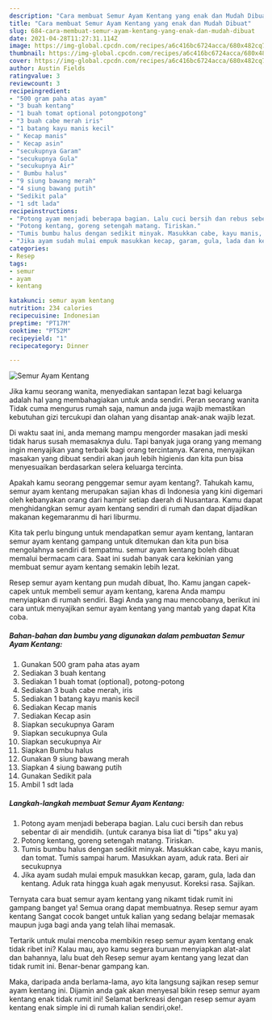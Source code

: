 ```yaml
---
description: "Cara membuat Semur Ayam Kentang yang enak dan Mudah Dibuat"
title: "Cara membuat Semur Ayam Kentang yang enak dan Mudah Dibuat"
slug: 684-cara-membuat-semur-ayam-kentang-yang-enak-dan-mudah-dibuat
date: 2021-04-28T11:27:31.114Z
image: https://img-global.cpcdn.com/recipes/a6c416bc6724acca/680x482cq70/semur-ayam-kentang-foto-resep-utama.jpg
thumbnail: https://img-global.cpcdn.com/recipes/a6c416bc6724acca/680x482cq70/semur-ayam-kentang-foto-resep-utama.jpg
cover: https://img-global.cpcdn.com/recipes/a6c416bc6724acca/680x482cq70/semur-ayam-kentang-foto-resep-utama.jpg
author: Austin Fields
ratingvalue: 3
reviewcount: 3
recipeingredient:
- "500 gram paha atas ayam"
- "3 buah kentang"
- "1 buah tomat optional potongpotong"
- "3 buah cabe merah iris"
- "1 batang kayu manis kecil"
- " Kecap manis"
- " Kecap asin"
- "secukupnya Garam"
- "secukupnya Gula"
- "secukupnya Air"
- " Bumbu halus"
- "9 siung bawang merah"
- "4 siung bawang putih"
- "Sedikit pala"
- "1 sdt lada"
recipeinstructions:
- "Potong ayam menjadi beberapa bagian. Lalu cuci bersih dan rebus sebentar di air mendidih. (untuk caranya bisa liat di &#34;tips&#34; aku ya)"
- "Potong kentang, goreng setengah matang. Tiriskan."
- "Tumis bumbu halus dengan sedikit minyak. Masukkan cabe, kayu manis, dan tomat. Tumis sampai harum. Masukkan ayam, aduk rata. Beri air secukupnya"
- "Jika ayam sudah mulai empuk masukkan kecap, garam, gula, lada dan kentang. Aduk rata hingga kuah agak menyusut. Koreksi rasa. Sajikan."
categories:
- Resep
tags:
- semur
- ayam
- kentang

katakunci: semur ayam kentang 
nutrition: 234 calories
recipecuisine: Indonesian
preptime: "PT17M"
cooktime: "PT52M"
recipeyield: "1"
recipecategory: Dinner

---
```



![Semur Ayam Kentang](https://img-global.cpcdn.com/recipes/a6c416bc6724acca/680x482cq70/semur-ayam-kentang-foto-resep-utama.jpg)

Jika kamu seorang wanita, menyediakan santapan lezat bagi keluarga adalah hal yang membahagiakan untuk anda sendiri. Peran seorang  wanita Tidak cuma mengurus rumah saja, namun anda juga wajib memastikan kebutuhan gizi tercukupi dan olahan yang disantap anak-anak wajib lezat.

Di waktu  saat ini, anda memang mampu mengorder masakan jadi meski tidak harus susah memasaknya dulu. Tapi banyak juga orang yang memang ingin menyajikan yang terbaik bagi orang tercintanya. Karena, menyajikan masakan yang dibuat sendiri akan jauh lebih higienis dan kita pun bisa menyesuaikan berdasarkan selera keluarga tercinta. 



Apakah kamu seorang penggemar semur ayam kentang?. Tahukah kamu, semur ayam kentang merupakan sajian khas di Indonesia yang kini digemari oleh kebanyakan orang dari hampir setiap daerah di Nusantara. Kamu dapat menghidangkan semur ayam kentang sendiri di rumah dan dapat dijadikan makanan kegemaranmu di hari liburmu.

Kita tak perlu bingung untuk mendapatkan semur ayam kentang, lantaran semur ayam kentang gampang untuk ditemukan dan kita pun bisa mengolahnya sendiri di tempatmu. semur ayam kentang boleh dibuat memalui bermacam cara. Saat ini sudah banyak cara kekinian yang membuat semur ayam kentang semakin lebih lezat.

Resep semur ayam kentang pun mudah dibuat, lho. Kamu jangan capek-capek untuk membeli semur ayam kentang, karena Anda mampu menyiapkan di rumah sendiri. Bagi Anda yang mau mencobanya, berikut ini cara untuk menyajikan semur ayam kentang yang mantab yang dapat Kita coba.

<!--inarticleads1-->

##### Bahan-bahan dan bumbu yang digunakan dalam pembuatan Semur Ayam Kentang:

1. Gunakan 500 gram paha atas ayam
1. Sediakan 3 buah kentang
1. Sediakan 1 buah tomat (optional), potong-potong
1. Sediakan 3 buah cabe merah, iris
1. Sediakan 1 batang kayu manis kecil
1. Sediakan  Kecap manis
1. Sediakan  Kecap asin
1. Siapkan secukupnya Garam
1. Siapkan secukupnya Gula
1. Siapkan secukupnya Air
1. Siapkan  Bumbu halus
1. Gunakan 9 siung bawang merah
1. Siapkan 4 siung bawang putih
1. Gunakan Sedikit pala
1. Ambil 1 sdt lada




<!--inarticleads2-->

##### Langkah-langkah membuat Semur Ayam Kentang:

1. Potong ayam menjadi beberapa bagian. Lalu cuci bersih dan rebus sebentar di air mendidih. (untuk caranya bisa liat di &#34;tips&#34; aku ya)
1. Potong kentang, goreng setengah matang. Tiriskan.
1. Tumis bumbu halus dengan sedikit minyak. Masukkan cabe, kayu manis, dan tomat. Tumis sampai harum. Masukkan ayam, aduk rata. Beri air secukupnya
1. Jika ayam sudah mulai empuk masukkan kecap, garam, gula, lada dan kentang. Aduk rata hingga kuah agak menyusut. Koreksi rasa. Sajikan.




Ternyata cara buat semur ayam kentang yang nikamt tidak rumit ini gampang banget ya! Semua orang dapat membuatnya. Resep semur ayam kentang Sangat cocok banget untuk kalian yang sedang belajar memasak maupun juga bagi anda yang telah lihai memasak.

Tertarik untuk mulai mencoba membikin resep semur ayam kentang enak tidak ribet ini? Kalau mau, ayo kamu segera buruan menyiapkan alat-alat dan bahannya, lalu buat deh Resep semur ayam kentang yang lezat dan tidak rumit ini. Benar-benar gampang kan. 

Maka, daripada anda berlama-lama, ayo kita langsung sajikan resep semur ayam kentang ini. Dijamin anda gak akan menyesal bikin resep semur ayam kentang enak tidak rumit ini! Selamat berkreasi dengan resep semur ayam kentang enak simple ini di rumah kalian sendiri,oke!.

